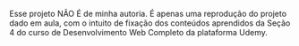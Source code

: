 Esse projeto NÃO É de minha autoria. É apenas uma reprodução do projeto dado em aula, com o intuito de fixação dos conteúdos aprendidos da Seção 4 do curso de Desenvolvimento Web Completo da plataforma Udemy.